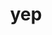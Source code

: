 ---
title: yep
creator_name: fyr
creator_link: https://fyr.io
description: a list of things you agree with or will do
---